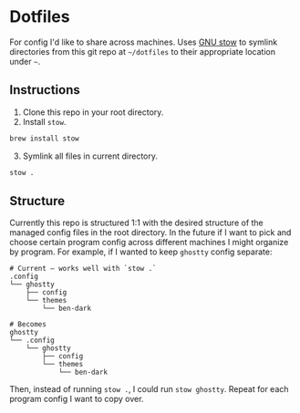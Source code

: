 # Dotfiles

For config I'd like to share across machines. Uses [GNU stow](https://www.gnu.org/software/stow/manual/stow.html) to symlink directories from this git repo at `~/dotfiles` to their appropriate location under `~`.

## Instructions

1. Clone this repo in your root directory.
2. Install `stow`.

```sh
brew install stow
```

3. Symlink all files in current directory.

```sh
stow .
```

## Structure

Currently this repo is structured 1:1 with the desired structure of the managed config files in the root directory. In the future if I want to pick and choose certain program config across different machines I might organize by program. For example, if I wanted to keep `ghostty` config separate:

```
# Current — works well with `stow .`
.config
└── ghostty
    ├── config
    └── themes
        └── ben-dark

# Becomes
ghostty
└── .config
    └── ghostty
        ├── config
        └── themes
            └── ben-dark
```

Then, instead of running `stow .`, I could run `stow ghostty`. Repeat for each program config I want to copy over.
